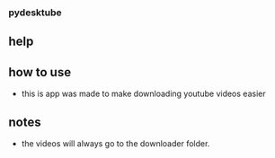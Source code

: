 ### pydesktube
## help
## how to use
- this is app was made to make downloading youtube videos easier
## notes
- the videos will always go to the downloader folder.
